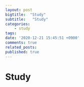 ```yaml
---
layout: post
bigtitle:  "Study"
subtitle:   "Study"
categories:
    - study
tags:
date: '2020-12-21 15:45:51 +0900'
comments: true
related_posts:
published: true
---
```


# Study